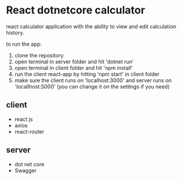 # React dotnetcore calculator

react calculator application with the ability to view and edit calculation history.

to run the app:
1. clone the repository
2. open terminal in server folder and hit 'dotnet run'
3. open terminal in client folder and hit 'npm install'
4. run the client react-app by hitting 'npm start' in client folder
5. make sure the client runs on 'localhost:3000' and server runs on 'locallhost:5000' (you can change it on the settings if you need)


## client
- react js
- axios
- react-router

## server
- dot net core
- Swagger